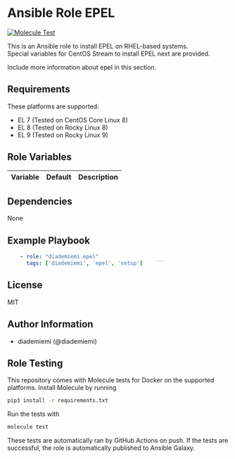 Ansible Role EPEL
=========

[![Molecule Test](https://github.com/diademiemi/ansible_role_epel/actions/workflows/molecule.yml/badge.svg)](https://github.com/diademiemi/ansible_role_epel/actions/workflows/molecule.yml)

This is an Ansible role to install EPEL on RHEL-based systems.  
Special variables for CentOS Stream to install EPEL next are provided.  

Include more information about epel in this section.

Requirements
------------
These platforms are supported:
- EL 7 (Tested on CentOS Core Linux 8)  
- EL 8 (Tested on Rocky Linux 8)  
- EL 9 (Tested on Rocky Linux 9)  

<!--
- List hardware requirements here  
-->

Role Variables
--------------

Variable | Default | Description
--- | --- | ---
<!--
`variable` | `default` | Variable example
`long_variable` | See [defaults/main.yml](./defaults/main.yml) | Variable referring to defaults
`distro_specific_variable` | See [vars/debian.yml](./vars/debian.yml) | Variable referring to distro-specific variables
-->

Dependencies
------------
<!-- List dependencies on other roles or criteria -->
None

Example Playbook
----------------

```yaml
    - role: "diademiemi.epel"
      tags: ['diademiemi', 'epel', 'setup']    ```

```

License
-------

MIT

Author Information
------------------

- diademiemi (@diademiemi)

Role Testing
------------

This repository comes with Molecule tests for Docker on the supported platforms.
Install Molecule by running

```bash
pip3 install -r requirements.txt
```

Run the tests with

```bash
molecule test
```

These tests are automatically ran by GitHub Actions on push. If the tests are successful, the role is automatically published to Ansible Galaxy.
